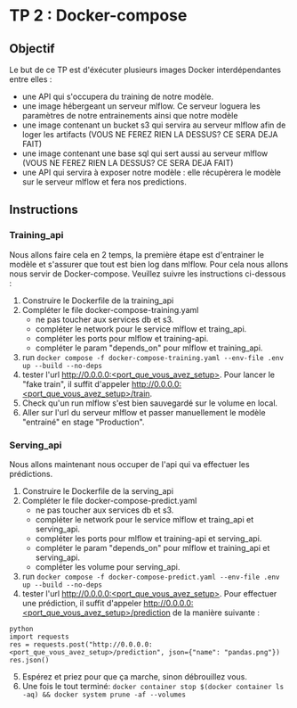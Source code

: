 # TP 2 : Docker-compose 

## Objectif

Le but de ce TP est d'éxécuter plusieurs images Docker interdépendantes entre elles :
- une API qui s'occupera du training de notre modèle. 
- une image hébergeant un serveur mlflow. Ce serveur loguera les paramètres de notre entrainements ainsi que notre modèle
- une image contenant un bucket s3 qui servira au serveur mlflow afin de loger les artifacts (VOUS NE FEREZ RIEN LA DESSUS? CE SERA DEJA FAIT)
- une image contenant une base sql qui sert aussi au serveur mlflow (VOUS NE FEREZ RIEN LA DESSUS? CE SERA DEJA FAIT)
- une API qui servira à exposer notre modèle : elle récupèrera le modèle sur le serveur mlflow et fera nos predictions.


## Instructions

### Training_api

Nous allons faire cela en 2 temps, la première étape est d'entrainer le modèle et s'assurer que tout est bien log dans mlflow. Pour cela nous allons nous servir de Docker-compose. Veuillez suivre les instructions ci-dessous :

1. Construire le Dockerfile de la training_api
2. Compléter le file docker-compose-training.yaml
    - ne pas toucher aux services db et s3.
    - compléter le network pour le service mlflow et traing_api.
    - compléter les ports pour mlflow et training-api.
    - compléter le param "depends_on" pour mlflow et training_api.
3. run 
    `
    docker compose -f docker-compose-training.yaml --env-file .env up --build --no-deps
    `
4. tester l'url http://0.0.0.0:<port_que_vous_avez_setup>. Pour lancer le "fake train", il suffit d'appeler http://0.0.0.0:<port_que_vous_avez_setup>/train.
5. Check qu'un run mlflow s'est bien sauvegardé sur le volume en local.
6. Aller sur l'url du serveur mlflow et passer manuellement le modèle "entrainé" en stage "Production".


### Serving_api

Nous allons maintenant nous occuper de l'api qui va effectuer les prédictions.

1. Construire le Dockerfile de la serving_api
2. Compléter le file docker-compose-predict.yaml
    - ne pas toucher aux services db et s3.
    - compléter le network pour le service mlflow et traing_api et serving_api.
    - compléter les ports pour mlflow et training-api et serving_api.
    - compléter le param "depends_on" pour mlflow et training_api et serving_api.
    - compléter les volume pour serving_api.
3. run 
    `
    docker compose -f docker-compose-predict.yaml --env-file .env up --build --no-deps
    `
4. tester l'url http://0.0.0.0:<port_que_vous_avez_setup>. Pour effectuer une prédiction, il suffit d'appeler http://0.0.0.0:<port_que_vous_avez_setup>/prediction de la manière suivante :
```
python
import requests
res = requests.post("http://0.0.0.0:<port_que_vous_avez_setup>/prediction", json={"name": "pandas.png"})
res.json()
```
5. Espérez et priez pour que ça marche, sinon débrouillez vous.
6. Une fois le tout terminé:
    `
    docker container stop $(docker container ls -aq) && docker system prune -af --volumes
    `
